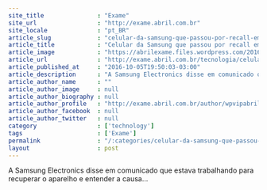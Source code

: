 ```yaml
---
site_title               : "Exame"
site_url                 : "http://exame.abril.com.br"
site_locale              : "pt_BR"
article_slug             : "celular-da-samsung-que-passou-por-recall-emite-fumaca-em-voo"
article_title            : "Celular da Samsung que passou por recall emite fumaça em voo"
article_image            : "https://abrilexame.files.wordpress.com/2016/10/size_960_16_9_smartphone-galaxy-note-71.png?w=960"
article_url              : "http://exame.abril.com.br/tecnologia/celular-da-samsung-que-passou-por-recall-emite-fumaca-em-voo/"
article_published_at     : "2016-10-05T19:50:03-03:00"
article_description      : "A Samsung Electronics disse em comunicado que estava trabalhando para recuperar o aparelho e entender a causa..."
article_author_name      : ""
article_author_image     : null
article_author_biography : null
article_author_profile   : "http://exame.abril.com.br/author/wpvipabril/"
article_author_facebook  : null
article_author_twitter   : null
category                 : ['technology']
tags                     : ['Exame']
permalink                : "/:categories/celular-da-samsung-que-passou-por-recall-emite-fumaca-em-voo/"
layout                   : post
---
```


A Samsung Electronics disse em comunicado que estava trabalhando para recuperar o aparelho e entender a causa...
